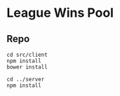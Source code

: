 # League Wins Pool

## Repo

    cd src/client
    npm install
    bower install
    
    cd ../server
    npm install
